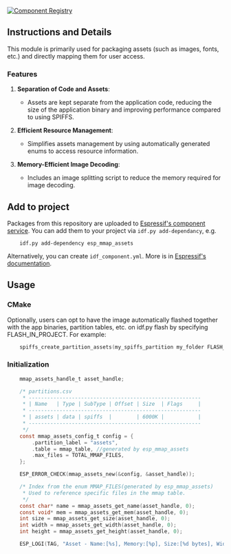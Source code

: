 [![Component Registry](https://components.espressif.com/components/espressif/esp_mmap_assets/badge.svg)](https://components.espressif.com/components/espressif/esp_mmap_assets)

## Instructions and Details

This module is primarily used for packaging assets (such as images, fonts, etc.) and directly mapping them for user access.

### Features

1. **Separation of Code and Assets**:
    - Assets are kept separate from the application code, reducing the size of the application binary and improving performance compared to using SPIFFS.

2. **Efficient Resource Management**:
    - Simplifies assets management by using automatically generated enums to access resource information.

3. **Memory-Efficient Image Decoding**:
    - Includes an image splitting script to reduce the memory required for image decoding.


## Add to project

Packages from this repository are uploaded to [Espressif's component service](https://components.espressif.com/).
You can add them to your project via `idf.py add-dependancy`, e.g.
```
    idf.py add-dependency esp_mmap_assets
```

Alternatively, you can create `idf_component.yml`. More is in [Espressif's documentation](https://docs.espressif.com/projects/esp-idf/en/latest/esp32/api-guides/tools/idf-component-manager.html).

## Usage

### CMake
Optionally, users can opt to have the image automatically flashed together with the app binaries, partition tables, etc. on idf.py flash by specifying FLASH_IN_PROJECT. For example:
```c
    spiffs_create_partition_assets(my_spiffs_partition my_folder FLASH_IN_PROJECT)
```

### Initialization
```c
    mmap_assets_handle_t asset_handle;

    /* partitions.csv
     * --------------------------------------------------------
     * | Name   | Type | SubType | Offset | Size  | Flags     |
     * --------------------------------------------------------
     * | assets | data | spiffs  |        | 6000K |           |
     * --------------------------------------------------------
     */
    const mmap_assets_config_t config = {
        .partition_label = "assets",
        .table = mmap_table, //generated by esp_mmap_assets
        .max_files = TOTAL_MMAP_FILES,
    };

    ESP_ERROR_CHECK(mmap_assets_new(&config, &asset_handle));

    /* Index from the enum MMAP_FILES(generated by esp_mmap_assets)
     * Used to reference specific files in the mmap table.
     */
    const char* name = mmap_assets_get_name(asset_handle, 0);
    const void* mem = mmap_assets_get_mem(asset_handle, 0);
    int size = mmap_assets_get_size(asset_handle, 0);
    int width = mmap_assets_get_width(asset_handle, 0);
    int height = mmap_assets_get_height(asset_handle, 0);

    ESP_LOGI(TAG, "Asset - Name:[%s], Memory:[%p], Size:[%d bytes], Width:[%d px], Height:[%d px]", name, mem, size, width, height);

```
